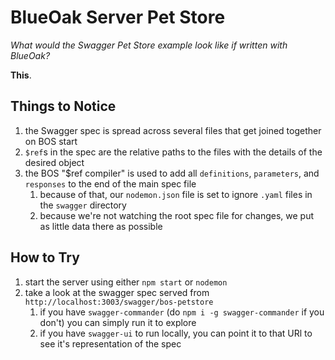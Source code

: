 # BlueOak Server Pet Store

_What would the Swagger Pet Store example look like if written with BlueOak?_

**This**.

## Things to Notice

1. the Swagger spec is spread across several files that get joined together on BOS start
1. `$ref`s in the spec are the relative paths to the files with the details of the desired object
1. the BOS "$ref compiler" is used to add all `definitions`, `parameters`, and `responses` to the end of the main spec file
	1. because of that, our `nodemon.json` file is set to ignore `.yaml` files in the `swagger` directory
	1. because we're not watching the root spec file for changes, we put as little data there as possible 

## How to Try

1. start the server using either `npm start` or `nodemon`
1. take a look at the swagger spec served from `http://localhost:3003/swagger/bos-petstore`
    1. if you have `swagger-commander` (do `npm i -g swagger-commander` if you don't) you can simply run it to explore
    1. if you have `swagger-ui` to run locally, you can point it to that URl to see it's representation of the spec
